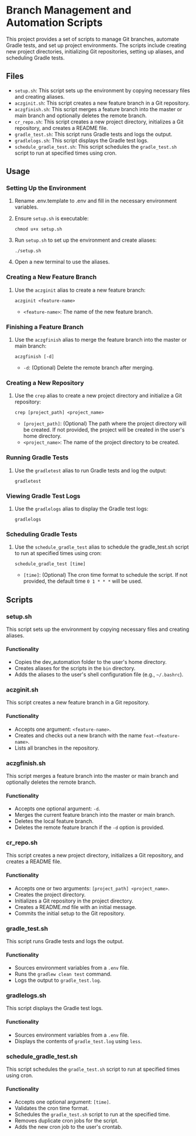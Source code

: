 # Branch Management and Automation Scripts

This project provides a set of scripts to manage Git branches, automate Gradle tests, and set up project environments. The scripts include creating new project directories, initializing Git repositories, setting up aliases, and scheduling Gradle tests.

## Files

- `setup.sh`: This script sets up the environment by copying necessary files and creating aliases.
- `aczginit.sh`: This script creates a new feature branch in a Git repository.
- `aczgfinish.sh`: This script merges a feature branch into the master or main branch and optionally deletes the remote branch.
- `cr_repo.sh`: This script creates a new project directory, initializes a Git repository, and creates a README file.
- `gradle_test.sh`: This script runs Gradle tests and logs the output.
- `gradlelogs.sh`: This script displays the Gradle test logs.
- `schedule_gradle_test.sh`: This script schedules the `gradle_test.sh` script to run at specified times using cron.

## Usage

### Setting Up the Environment

1. Rename .env.template to .env and fill in the necessary environment variables.

2. Ensure `setup.sh` is executable:

    ```shell
    chmod u+x setup.sh
    ```

3. Run `setup.sh` to set up the environment and create aliases:

    ```shell
    ./setup.sh
    ```

4. Open a new terminal to use the aliases.

### Creating a New Feature Branch

1. Use the `aczginit` alias to create a new feature branch:

    ```shell
    aczginit <feature-name>
    ```

    - `<feature-name>`: The name of the new feature branch.

### Finishing a Feature Branch

1. Use the `aczgfinish` alias to merge the feature branch into the master or main branch:

    ```shell
    aczgfinish [-d]
    ```

    - `-d`: (Optional) Delete the remote branch after merging.

### Creating a New Repository

1. Use the `crep` alias to create a new project directory and initialize a Git repository:

    ```shell
    crep [project_path] <project_name>
    ```

    - `[project_path]`: (Optional) The path where the project directory will be created. If not provided, the project will be created in the user's home directory.
    - `<project_name>`: The name of the project directory to be created.

### Running Gradle Tests

1. Use the `gradletest` alias to run Gradle tests and log the output:

    ```shell
    gradletest
    ```

### Viewing Gradle Test Logs

1. Use the `gradlelogs` alias to display the Gradle test logs:

    ```shell
    gradlelogs
    ```

### Scheduling Gradle Tests

1. Use the `schedule_gradle_test` alias to schedule the gradle_test.sh script to run at specified times using cron:

    ```shell
    schedule_gradle_test [time]
    ```

    - `[time]`: (Optional) The cron time format to schedule the script. If not provided, the default time `0 1 * * *` will be used.

## Scripts

### setup.sh

This script sets up the environment by copying necessary files and creating aliases.

#### Functionality

- Copies the dev_automation folder to the user's home directory.
- Creates aliases for the scripts in the `bin` directory.
- Adds the aliases to the user's shell configuration file (e.g., `~/.bashrc`).

### aczginit.sh

This script creates a new feature branch in a Git repository.

#### Functionality

- Accepts one argument: `<feature-name>`.
- Creates and checks out a new branch with the name `feat-<feature-name>`.
- Lists all branches in the repository.

### aczgfinish.sh

This script merges a feature branch into the master or main branch and optionally deletes the remote branch.

#### Functionality

- Accepts one optional argument: `-d`.
- Merges the current feature branch into the master or main branch.
- Deletes the local feature branch.
- Deletes the remote feature branch if the `-d` option is provided.

### cr_repo.sh

This script creates a new project directory, initializes a Git repository, and creates a README file.

#### Functionality

- Accepts one or two arguments: `[project_path] <project_name>`.
- Creates the project directory.
- Initializes a Git repository in the project directory.
- Creates a README.md file with an initial message.
- Commits the initial setup to the Git repository.

### gradle_test.sh

This script runs Gradle tests and logs the output.

#### Functionality

- Sources environment variables from a `.env` file.
- Runs the `gradlew clean test` command.
- Logs the output to `gradle_test.log`.

### gradlelogs.sh

This script displays the Gradle test logs.

#### Functionality

- Sources environment variables from a `.env` file.
- Displays the contents of `gradle_test.log` using `less`.

### schedule_gradle_test.sh

This script schedules the `gradle_test.sh` script to run at specified times using cron.

#### Functionality

- Accepts one optional argument: `[time]`.
- Validates the cron time format.
- Schedules the `gradle_test.sh` script to run at the specified time.
- Removes duplicate cron jobs for the script.
- Adds the new cron job to the user's crontab.